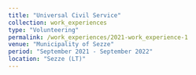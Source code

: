 ```yaml
---
title: "Universal Civil Service"
collection: work_experiences
type: "Volunteering"
permalink: /work_experiences/2021-work_experience-1
venue: "Municipality of Sezze"
period: "September 2021 - September 2022"
location: "Sezze (LT)"
---
```



